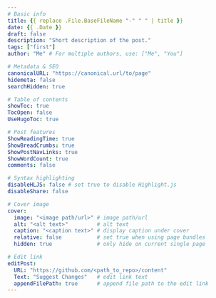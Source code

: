 ```yaml
---
# Basic info
title: {{ replace .File.BaseFileName "-" " " | title }}
date: {{ .Date }}
draft: false
description: "Short description of the post."
tags: ["first"]
author: "Me" # For multiple authors, use: ["Me", "You"]

# Metadata & SEO
canonicalURL: "https://canonical.url/to/page"
hidemeta: false
searchHidden: true

# Table of contents
showToc: true
TocOpen: false
UseHugoToc: true

# Post features
ShowReadingTime: true
ShowBreadCrumbs: true
ShowPostNavLinks: true
ShowWordCount: true
comments: false

# Syntax highlighting
disableHLJS: false # set true to disable Highlight.js
disableShare: false

# Cover image
cover:
  image: "<image path/url>" # image path/url
  alt: "<alt text>"         # alt text
  caption: "<caption text>" # display caption under cover
  relative: false           # set true when using page bundles
  hidden: true              # only hide on current single page

# Edit link
editPost:
  URL: "https://github.com/<path_to_repo>/content"
  Text: "Suggest Changes"   # edit link text
  appendFilePath: true      # append file path to the edit link
---
```

